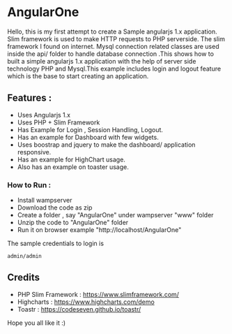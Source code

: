 # AngularOne
Hello, this is my first attempt to create a Sample angularjs 1.x application. Slim framework is used to make HTTP requests to PHP serverside. The slim framework I found on internet.
Mysql connection related classes are used inside the api/ folder to handle database connection .This shows how to built a simple angularjs 1.x application 
with the help of server side technology PHP and Mysql.This example includes login and logout feature which is the base to start creating an application.

## Features :
*	Uses Angularjs 1.x
*	Uses PHP + Slim Framework 
*	Has Example for Login , Session Handling, Logout.
*	Has an example for Dashboard with few widgets.
*	Uses boostrap and jquery to make the dashboard/ application responsive.
*	Has an example for HighChart usage.
*	Also has an example on toaster usage.

### How to Run :
*	Install wampserver
*	Download the code as zip
* 	Create a folder , say "AngularOne" under wampserver "www" folder
*	Unzip the code to "AngularOne" folder
*	Run it on browser example "http://localhost/AngularOne" 

The sample credentials to login is
```
admin/admin
```

## Credits 
*	PHP Slim Framework	: 	https://www.slimframework.com/
*	Highcharts			: 	https://www.highcharts.com/demo
*	Toastr				:	https://codeseven.github.io/toastr/

Hope you all like it :)